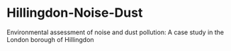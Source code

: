# Hillingdon-Noise-Dust
Environmental assessment of noise and dust pollution: A case study in the London borough of Hillingdon

